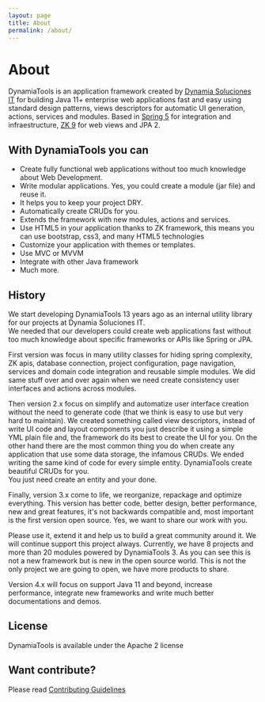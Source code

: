 ```yaml
---
layout: page
title: About
permalink: /about/
---
```


# About
DynamiaTools is an application framework created by [Dynamia Soluciones IT](https://dynamiasoluciones.com)  for building Java 11+ enterprise web applications fast and easy
using standard design patterns, views descriptors for automatic UI generation, actions, 
services and modules.  Based in [Spring 5](https://spring.io) for integration and infraestructure, [ZK 9](https://www.zkoss.org) for web views and JPA 2.


## With DynamiaTools you can 

- Create fully functional web applications without too much knowledge about Web Development. 
- Write modular applications.  Yes, you could  create a module (jar file)  and reuse it. 
- It helps you to keep your project  DRY. 
- Automatically create CRUDs for you. 
- Extends the framework with new modules, actions and services. 
- Use HTML5 in your  application thanks to ZK framework, this means you can use bootstrap, css3, 
and many HTML5 technologies
- Customize your application with themes or templates.
- Use MVC or MVVM 
- Integrate with other Java framework 
- Much more. 


## History 

We start developing DynamiaTools 13 years ago  as an internal utility library for our projects at Dynamia Soluciones IT.  
We needed that our developers could create web applications fast without too much knowledge about specific frameworks or APIs like Spring or JPA. 

First version was  focus in many utility classes for hiding spring complexity, ZK apis, database connection,
 project configuration, page navigation, services and domain code integration and reusable simple modules.
 We did same stuff over and over again  when we need create consistency user interfaces and actions across 
modules. 

Then version 2.x focus on simplify and automatize user interface creation without the need to generate code 
(that we think is easy to use but very hard to maintain). We created something called view descriptors, 
instead of write UI code and layout components  you just describe it using a simple YML plain file and, 
the framework do its best to create the UI for you.  On the other hand there are the most common thing
 you do when create any application that use some data storage, the infamous CRUDs.  We ended writing 
the same kind of code for every simple entity. DynamiaTools create beautiful CRUDs for you.  
You just need create an entity and your done. 

Finally, version 3.x come to life,  we reorganize, repackage and optimize everything.  This version has better 
code, better design, better performance, new and great features, it's not backwards compatible and, 
most important is the first version open source. Yes,  we want to share our work with you.  

Please use it, extend it and help us to build a great community around it.  We will continue 
support this project always. Currently, we have 8 projects and more than 20 modules 
powered by DynamiaTools 3.  As you can see this is not a new framework but is
new in the open source world.  This is not the only project we are going to open, we have 
more products to share. 

Version 4.x will focus on support Java 11 and beyond, increase performance, integrate new frameworks and write much
better documentations and demos.

## License

DynamiaTools is available under the Apache 2 license

## Want contribute?
Please read [Contributing Guidelines](https://github.com/dynamiatools/framework/blob/master/CONTRIBUTING.md)
